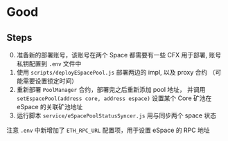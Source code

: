 # Good

## Steps

0. 准备新的部署账号，该账号在两个 Space 都需要有一些 CFX 用于部署, 账号私钥配置到 `.env` 文件中
1. 使用 `scripts/deployESpacePool.js` 部署两边的 impl, 以及 proxy 合约 （可能需要设置锁定时间）
2. 重新部署 `PoolManager` 合约，部署完之后重新添加 pool 地址， 并调用 `setEspacePool(address core, address espace)` 设置某个 Core 矿池在 eSpace 的关联矿池地址
3. 运行脚本 `service/eSpacePoolStatusSyncer.js` 用与同步两个 space 状态

注意 `.env` 中新增加了 `ETH_RPC_URL` 配置项，用于设置 eSpace 的 RPC 地址